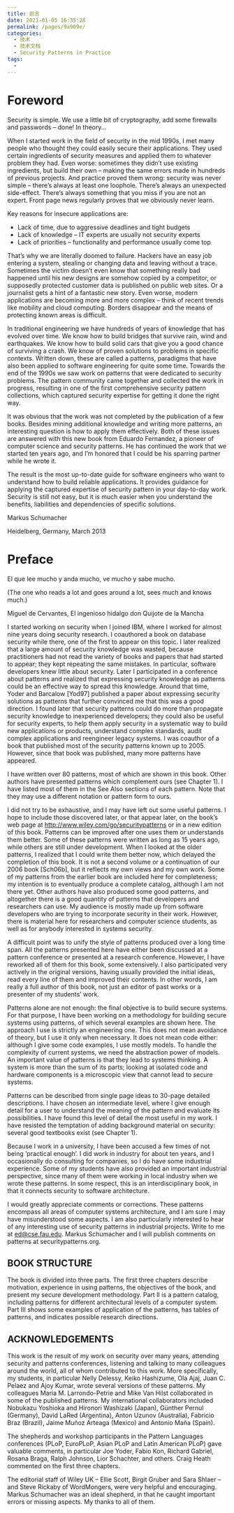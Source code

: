 ```yaml
---
title: 前言
date: 2021-01-05 16:35:28
permalink: /pages/9a909e/
categories:
  - 技术
  - 技术文档
  - Security Patterns in Practice
tags:
  - 
---
```

# Foreword

Security is simple. We use a little bit of cryptography, add some firewalls and passwords – done! In theory…

When I started work in the field of security in the mid 1990s, I met many people who thought they could easily secure their applications. They used certain ingredients of security measures and applied them to whatever problem they had. Even worse: sometimes they didn’t use existing ingredients, but build their own – making the same errors made in hundreds of previous projects. And practice proved them wrong: security was never simple – there’s always at least one loophole. There’s always an unexpected side-effect. There’s always something that you miss if you are not an expert. Front page news regularly proves that we obviously never learn.

Key reasons for insecure applications are:

- Lack of time, due to aggressive deadlines and tight budgets
- Lack of knowledge – IT experts are usually not security experts
- Lack of priorities – functionality and performance usually come top

That’s why we are literally doomed to failure. Hackers have an easy job entering a system, stealing or changing data and leaving without a trace. Sometimes the victim doesn’t even know that something really bad happened until his new designs are somehow copied by a competitor, or supposedly protected customer data is published on public web sites. Or a journalist gets a hint of a fantastic new story. Even worse, modern applications are becoming more and more complex – think of recent trends like mobility and cloud computing. Borders disappear and the means of protecting known areas is difficult.

In traditional engineering we have hundreds of years of knowledge that has evolved over time. We know how to build bridges that survive rain, wind and earthquakes. We know how to build solid cars that give you a good chance of surviving a crash. We know of proven solutions to problems in specific contexts. Written down, these are called a patterns, paradigms that have also been applied to software engineering for quite some time. Towards the end of the 1990s we saw work on patterns that were dedicated to security problems. The pattern community came together and collected the work in progress, resulting in one of the first comprehensive security pattern collections, which captured security expertise for getting it done the right way.

It was obvious that the work was not completed by the publication of a few books. Besides mining additional knowledge and writing more patterns, an interesting question is how to apply them effectively. Both of these issues are answered with this new book from Eduardo Fernandez, a pioneer of computer science and security patterns. He has continued the work that we started ten years ago, and I’m honored that I could be his sparring partner while he wrote it.

The result is the most up-to-date guide for software engineers who want to understand how to build reliable applications. It provides guidance for applying the captured expertise of security pattern in your day-to-day work. Security is still not easy, but it is much easier when you understand the benefits, liabilities and dependencies of specific solutions.

Markus Schumacher

Heidelberg, Germany, March 2013

# Preface

El que lee mucho y anda mucho, ve mucho y sabe mucho.

(The one who reads a lot and goes around a lot, sees much and knows much.)

Miguel de Cervantes, El ingenioso hidalgo don Quijote de la Mancha

I started working on security when I joined IBM, where I worked for almost nine years doing security research. I coauthored a book on database security while there, one of the first to appear on this topic. I later realized that a large amount of security knowledge was wasted, because practitioners had not read the variety of books and papers that had started to appear; they kept repeating the same mistakes. In particular, software developers knew little about security. Later I participated in a conference about patterns and realized that expressing security knowledge as patterns could be an effective way to spread this knowledge. Around that time, Yoder and Barcalow [Yod97] published a paper about expressing security solutions as patterns that further convinced me that this was a good direction. I found later that security patterns could do more than propagate security knowledge to inexperienced developers; they could also be useful for security experts, to help them apply security in a systematic way to build new applications or products, understand complex standards, audit complex applications and reengineer legacy systems. I was coauthor of a book that published most of the security patterns known up to 2005. However, since that book was published, many more patterns have appeared.

I have written over 80 patterns, most of which are shown in this book. Other authors have presented patterns which complement ours (see Chapter 1). I have listed most of them in the See Also sections of each pattern. Note that they may use a different notation or pattern form to ours.

I did not try to be exhaustive, and I may have left out some useful patterns. I hope to include those discovered later, or that appear later, on the book’s web page at http://www.wiley.com/go/securitypatterns or in a new edition of this book. Patterns can be improved after one uses them or understands them better. Some of these patterns were written as long as 15 years ago, while others are still under development. When I looked at the older patterns, I realized that I could write them better now, which delayed the completion of this book. It is not a second volume or a continuation of our 2006 book [Sch06b], but it reflects my own views and my own work. Some of my patterns from the earlier book are included here for completeness; my intention is to eventually produce a complete catalog, although I am not there yet. Other authors have also produced some good patterns, and altogether there is a good quantity of patterns that developers and researchers can use. My audience is mostly made up from software developers who are trying to incorporate security in their work. However, there is material here for researchers and computer science students, as well as for anybody interested in systems security.

A difficult point was to unify the style of patterns produced over a long time span. All the patterns presented here have either been discussed at a pattern conference or presented at a research conference. However, I have reworked all of them for this book, some extensively. I also participated very actively in the original versions, having usually provided the initial ideas, read every line of them and improved their contents. In other words, I am really a full author of this book, not just an editor of past works or a presenter of my students’ work.

Patterns alone are not enough: the final objective is to build secure systems. For that purpose, I have been working on a methodology for building secure systems using patterns, of which several examples are shown here. The approach I use is strictly an engineering one. This does not mean avoidance of theory, but I use it only when necessary. It does not mean code either: although I give some code examples, I use mostly models. To handle the complexity of current systems, we need the abstraction power of models. An important value of patterns is that they lead to systems thinking. A system is more than the sum of its parts; looking at isolated code and hardware components is a microscopic view that cannot lead to secure systems.

Patterns can be described from single page ideas to 30-page detailed descriptions. I have chosen an intermediate level, where I give enough detail for a user to understand the meaning of the pattern and evaluate its possibilities. I have found this level of detail the most useful in my work. I have resisted the temptation of adding background material on security: several good textbooks exist (see Chapter 1).

Because I work in a university, I have been accused a few times of not being ‘practical enough’. I did work in industry for about ten years, and I occasionally do consulting for companies, so I do have some industrial experience. Some of my students have also provided an important industrial perspective, since many of them were working in local industry when we wrote these patterns. In some respect, this is an interdisciplinary book, in that it connects security to software architecture.

I would greatly appreciate comments or corrections. These patterns encompass all areas of computer systems architecture, and I am sure I may have misunderstood some aspects. I am also particularly interested to hear of any interesting use of security patterns in industrial projects. Write to me at ed@cse.fau.edu. Markus Schumacher and I will publish comments on patterns at securitypatterns.org.

## BOOK STRUCTURE

The book is divided into three parts. The first three chapters describe motivation, experience in using patterns, the objectives of the book, and present my secure development methodology. Part II is a pattern catalog, including patterns for different architectural levels of a computer system. Part III shows some examples of application of the patterns, has tables of patterns, and indicates possible research directions.

## ACKNOWLEDGEMENTS

This work is the result of my work on security over many years, attending security and patterns conferences, listening and talking to many colleagues around the world, all of whom contributed to this work. More specifically, my students, in particular Nelly Delessy, Keiko Hashizume, Ola Ajaj, Juan C. Pelaez and Ajoy Kumar, wrote several versions of these patterns. My colleagues Maria M. Larrondo-Petrie and Mike Van Hilst collaborated in some of the published patterns. My international collaborators included Nobukazu Yoshioka and Hironori Washizaki (Japan), Günther Pernul (Germany), David LaRed (Argentina), Anton Uzunov (Australia), Fabricio Braz (Brazil), Jaime Muñoz Arteaga (Mexico) and Antonio Maña (Spain).

The shepherds and workshop participants in the Pattern Languages conferences (PLoP, EuroPLoP, Asian PLoP and Latin American PLoP) gave valuable comments, in particular Joe Yoder, Fabio Kon, Richard Gabriel, Rosana Braga, Ralph Johnson, Lior Schachter, and others. Craig Heath commented on the first three chapters.

The editorial staff of Wiley UK – Ellie Scott, Birgit Gruber and Sara Shlaer – and Steve Rickaby of WordMongers, were very helpful and encouraging. Markus Schumacher was an ideal shepherd, in that he caught important errors or missing aspects. My thanks to all of them.
